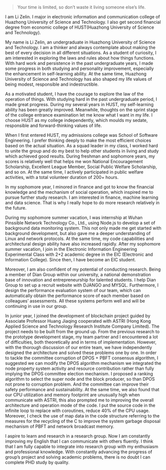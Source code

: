> Your time is limited, so don’t waste it living someone else’s life. 

I am Li Zelin. I major in electronic information and communication college of Huazhong University of Science and Technology. I also get second financial degree from economic college of HUST(Huazhong University of Science and Technology).

My name is Li Zelin, an undergraduate in Huazhong University of Science and Technology. I am a thinker and always contemplate about making the best of every decision in all different situations. As a student of curiosity, I am interested in exploring the laws and rules about how things functions. With hard work and persistence in the past undergraduate years, I made some progress in both studying and personality improvement, especially the enhancement in self-learning ability. At the same time, Huazhong University of Science and Technology has also shaped my life values of being modest, responsible and indestructible.

As a motivated student, I have the courage to explore the law of the operation of things. With studying hard in the past undergraduate period, I made great progress. During my several years in HUST, my self-learning ability has been greatly improved. Meanwhile, thoughts on the sprint stage of the college entrance examination let me know what I want in my life. I choose HUST as my college independently, which moulds my sedate, responsible and forward-thinking values of life. 

When I first entered HUST, my admissions college was School of Software Engineering. I prefer thinking deeply to make the most efficient choices based on the actual situation. As a squad leader in my class, I worked hard to unite the group and do my best to help other students in living and study which achieved good results. During freshman and sophomore years, my scores is relatively well that helps me won National Encouragement Scholarship, Excellent League Member, Social Public Welfare Scholarship, and so on. At the same time, I actively participated in public welfare activities, with a total volunteer duration of 200+ hours. 

In my sophomore year, I minored in finance and got to know the financial knowledge and the mechanism of social operation, which inspired me to pursue further study research. I am interested in finance, machine learning and data science. That is why I really hope to do more research relatively in the future.

During my sophomore summer vacation, I was internship at Wuhan Pinssible Network Technology Co., Ltd., using Node.js to develop a set of background data monitoring system. This not only made me get started with background development, but also gave me a deeper understanding of Linux and network protocols. At the same time, my code capabilities and architectural design ability have also increased rapidly. After my sophomore summer vacation, I join in the Electronic Information Engineering Experimental Class with 2+2 academic degree in the EIC (Electronic and Information College). Since then, I have become an EIC student. 

Moreover, I am also confident of my potential of conducting research. Being a member of Dian Group within our university, a national demonstration base of innovation and entrepreneurship for talented students. I help Dian Group to set up a recruit website with DJANGO and MYSQL. Furthermore, I design the performance evaluation system of our team, which can automatically obtain the performance score of each member based on colleagues’ assessments. All these systems perform well and will be continuing in use in our group. 

In junior year, I joined the development of blockchain project guided by Associate Professor Huang Jiaqing cooperated with ASTRI (Hong Kong Applied Science and Technology Research Institute Company Limited). The project needs to be built from the ground up. From the previous research to the prototype development stage, my team partner and I encountered a lot of difficulties, both theoretically and in terms of implementation. However, with the thorough discussion of our entire team, we have independently designed the architecture and solved these problems one by one. In order to tackle the committee corruption of DPOS + PBFT consensus algorithm, I suggested we can modify the DPOS algorithm mechanism we integrated the node property system activity and resource contribution rather than fully implying the DPOS committee election mechanism. I proposed a ranking algorithm to select the super node and the block producer, so than DPOS not prone to corruption problem. And the committee can improve their safety performance and sustainability. At the same time, we also found that our CPU utilization and memory footprint are unusually high when communicate with ASTRI, this also prompted me to improving the overall architecture and operation mode of the code. I put the source code in the infinite loop to replace with coroutines, reduce 40% of the CPU usage. Moreover, I check the use of map data in the code structure referring to the measures for the recycling of the C to improve the system garbage disposal mechanism of PBFT and network broadcast memory.

I aspire to learn and research in a research group. Now I am constantly improving my English that I can communicate with others fluently. I think that I am fully capable to integrate into research group with my enthusiasm and professional knowledge. With constantly advancing the progress of group’s project and solving academic problems, there is no doubt I can complete PHD study by quality. 
